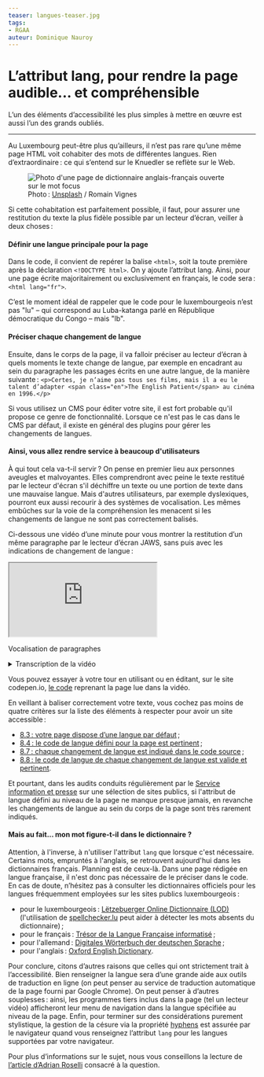 ```yaml
---
teaser: langues-teaser.jpg
tags:
- RGAA
auteur: Dominique Nauroy
---
```

<hgroup>
	<h1>L’attribut lang, pour rendre la page audible... et compréhensible</h1>
	<p>L’un des éléments d’accessibilité les plus simples à mettre en œuvre est aussi l’un des grands oubliés.</p>
</hgroup>
<hr>
<div class="intro">
    <p>Au Luxembourg peut-être plus qu’ailleurs, il n’est pas rare qu’une même page HTML voit cohabiter des mots de différentes langues. Rien d’extraordinaire&#8239;: ce qui s’entend sur le Knuedler se reflète sur le Web.</p>
</div>
<figure role="group" aria-label="Photo: Unsplash / Romain Vignes" class="pic">
    <img src="../../../../content/fr/news/img/langues.jpg" alt="Photo d'une page de dictionnaire anglais-français ouverte sur le mot focus">
    <figcaption>Photo&#8239;: <a href="https://unsplash.com/fr/photos/ywqa9IZB-dU">Unsplash</a> / Romain Vignes</figcaption>
</figure>
<p>Si cette cohabitation est parfaitement possible, il faut, pour assurer une restitution du texte la plus fidèle possible par un lecteur d’écran, veiller à deux choses&#8239;:</p>
<h4>Définir une langue principale pour la page</h4>
<p>Dans le code, il convient de repérer la balise <code>&lt;html&gt;</code>, soit la toute première après la déclaration <code>&lt;!DOCTYPE html&gt;</code>. On y ajoute l’attribut lang. Ainsi, pour une page écrite majoritairement ou exclusivement en français, le code sera&#8239;: <code>&lt;html lang="fr"&gt;</code>.</p>
<p>C’est le moment idéal de rappeler que le code pour le luxembourgeois n’est pas "lu" – qui correspond au <span lang="lu">Luba-katanga</span> parlé en République démocratique du Congo – mais "lb".</p>
<h4>Préciser chaque changement de langue</h4>
<p>Ensuite, dans le corps de la page, il va falloir préciser au lecteur d’écran à quels moments le texte change de langue, par exemple en encadrant au sein du paragraphe les passages écrits en une autre langue, de la manière suivante&#8239;: <code>&lt;p&gt;Certes, je n’aime pas tous ses films, mais il a eu le talent d’adapter &lt;span class="en"&gt;The English Patient&lt;/span&gt; au cinéma en 1996.&lt;/p&gt;</code></p>
<p>Si vous utilisez un CMS pour éditer votre site, il est fort probable qu'il propose ce genre de fonctionnalité. Lorsque ce n'est pas le cas dans le CMS par défaut, il existe en général des <span lang="en">plugins</span> pour gérer les changements de langues.</p>
<h4>Ainsi, vous allez rendre service à beaucoup d'utilisateurs</h4>
<p>À qui tout cela va-t-il servir&#8239;? On pense en premier lieu aux personnes aveugles et malvoyantes. Elles comprendront avec peine le texte restitué par le lecteur d'écran s'il déchiffre un texte ou une portion de texte dans une mauvaise langue. Mais d'autres utilisateurs, par exemple dyslexiques, pourront eux aussi recourir à des systèmes de vocalisation. Les mêmes embûches sur la voie de la compréhension les menacent si les changements de langue ne sont pas correctement balisés.</p>
<p>Ci-dessous une vidéo d’une minute pour vous montrer la restitution d’un même paragraphe par le lecteur d’écran JAWS, sans puis avec les indications de changement de langue&#8239;:</p>
<div class="video-parent-container">
    <div class="video-container">
        <iframe src="https://www.youtube.com/embed/6SEKfe__fyk" title="Prise en compte des indications de changement de langue par un lecteur d'écran" allow="accelerometer; autoplay; clipboard-write; encrypted-media; gyroscope; picture-in-picture; web-share" allowfullscreen></iframe>
    </div>
    <p class="video-desc">Vocalisation de paragraphes</p>
</div>
<details>
    <summary>
        Transcription de la vidéo
    </summary>
    <h5>Sans indication de changement de langue dans le code</h5>
    <p><em>[Le texte suivant est lu avec une voix française]</em></p>
    <p>De toute façon, dit Juliette, c’est ça ou une joint-venture. Je lui conseille de veiller aux lanceurs d’alerte. Elle referme Night flight, fixe son regard sur la photo des Twin Towers et elle évacue : non mais what's going on dear ? Antoine n’est plus whistleblower. De toute façon qui viendra fouiner sur un Health Data Hub ? Je m’insurge : la sécurité, c’est pas un nice to have, c’est un must have. Elle ignore, préfère partir en chantant Once there were two knights and maidens. They'd walk together. Out in the gardens. In all kinds of weather.</p>
    <h5><span lang="en">[heading level one]</span> Avec indication de changement de langue dans le code</h5>
    <p><em>[Le texte suivant est lu en majoritairement avec une voix française, mais chaque expression anglaise est lue avec une voix anglaise]</em></p>
    <p>De toute façon, dit Juliette, c’est ça ou une <span lang="en">joint-venture</span>. Je lui conseille de veiller aux lanceurs d’alerte. Elle referme <span lang="en">Night flight</span>, fixe son regard sur la photo des <span lang="en">Twin Towers</span> et elle évacue : non mais <span lang="en">what's going on dear?</span> Antoine n’est plus <span lang="en">whistleblower</span>. De toute façon qui viendra fouiner sur un <span lang="en">Health Data Hub?</span> Je m’insurge : la sécurité, c’est pas un <span lang="en">nice to have</span>, c’est un <span lang="en">must have</span>. Elle ignore, préfère partir en chantant <span lang="en">Once there were two knights and maidens. They'd walk together. Out in the gardens. In all kinds of weather.</span></p>
</details>
<p>Vous pouvez essayer à votre tour en utilisant ou en éditant, sur le site codepen.io, <a href="https://codepen.io/dnauroy/pen/vYvVPdO">le code</a> reprenant la page lue dans la vidéo.</p>

<p>En veillant à baliser correctement votre texte, vous cochez pas moins de quatre critères sur la liste des éléments à respecter pour avoir un site accessible&#8239;: </p>
<ul>
    <li><a href="../rgaa4.1.2/criteres.html#crit-8-3">8.3&#8239;: votre page dispose d’une langue par défaut</a>&#8239;;</li>
    <li><a href="../rgaa4.1.2/criteres.html#crit-8-4">8.4&#8239;: le code de langue défini pour la page est pertinent</a>&#8239;;</li>
    <li><a href="../rgaa4.1.2/criteres.html#crit-8-7">8.7&#8239;: chaque changement de langue est indiqué dans le code source</a>&#8239;;</li>
    <li><a href="../rgaa4.1.2/criteres.html#crit-8-8">8.8&#8239;: le code de langue de chaque changement de langue est valide et pertinent</a>.</li>
</ul>

<p>Et pourtant, dans les audits conduits régulièrement par le <a href="https://sip.gouvernement.lu/fr.html">Service information et presse</a> sur une sélection de sites publics, si l'attribut de langue défini au niveau de la page ne manque presque jamais, en revanche les changements de langue au sein du corps de la page sont très rarement indiqués.</p>

<h4>Mais au fait... mon mot figure-t-il dans le dictionnaire ?</h4>

<p>Attention, à l'inverse, à n'utiliser l'attribut <code>lang</code> que lorsque c'est nécessaire. Certains mots, empruntés à l'anglais, se retrouvent aujourd'hui dans les dictionnaires français. Planning est de ceux-là. Dans une page rédigée en langue française, il n'est donc pas nécessaire de le préciser dans le code. En cas de doute, n’hésitez pas à consulter les dictionnaires officiels pour les langues fréquemment employées sur les sites publics luxembourgeois&#8239;:</p>

<ul>
    <li>pour le luxembourgeois&#8239;: <a href="https://lod.lu/" lang="lb">Lëtzebuerger Online Dictionnaire (LOD)</a> (l'utilisation de <a href="https://spellchecker.lu/">spellchecker.lu</a> peut aider à détecter les mots absents du dictionnaire)&#8239;;</li>
    <li>pour le français&#8239;: <a href="http://atilf.atilf.fr/tlfi.htm">Trésor de la Langue Française informatisé</a>&#8239;;</li>
    <li>pour l'allemand&#8239;: <a href="https://www.dwds.de/" lang="de">Digitales Wörterbuch der deutschen Sprache</a>&#8239;;</li>
    <li>pour l'anglais&#8239;: <a href="https://www.oed.com/" lang="en">Oxford English Dictionary</a>.</li>
</ul>

<p>Pour conclure, citons d’autres raisons que celles qui ont strictement trait à l’accessibilité. Bien renseigner la langue sera d’une grande aide aux outils de traduction en ligne (on peut penser au service de traduction automatique de la page fourni par Google Chrome). On peut penser à d’autres souplesses&#8239;: ainsi, les programmes tiers inclus dans la page (tel un lecteur vidéo) afficheront leur menu de navigation dans la langue spécifiée au niveau de la page. Enfin, pour terminer sur des considérations purement stylistique, la gestion de la césure via la propriété <a href="https://developer.mozilla.org/en-US/docs/Web/CSS/hyphens">hyphens</a> est assurée par le navigateur quand vous renseignez l’attribut <code>lang</code> pour les langues supportées par votre navigateur.</p>

<p>Pour plus d’informations sur le sujet, nous vous conseillons la lecture de <a href="https://adrianroselli.com/2015/01/on-use-of-lang-attribute.html">l’article d’Adrian Roselli</a> consacré à la question.</p>